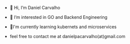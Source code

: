 - 👋 Hi, I’m Daniel Carvalho

- 👀 I’m interested in GO and Backend Engineering 

- 🌱I'm currently learning kubernets and microservices

- feel free to contact me at danielpacarvalho(at)gmail.com

<!---
danielpacarvalho/danielpacarvalho is a ✨ special ✨ repository because its `README.md` (this file) appears on your GitHub profile.
You can click the Preview link to take a look at your changes.
--->
